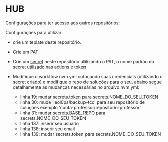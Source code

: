 # HUB

Configurações para ter acesso aos outros repositórios:  

Configurações para  utilizar:  
 - crie um teplate deste repositório.
 - Crie um [PAT](https://docs.github.com/en/authentication/keeping-your-account-and-data-secure/managing-your-personal-access-tokens)   
 - Crie um [secret](https://docs.github.com/pt/actions/security-guides/using-secrets-in-github-actions) neste repositório utilizando o PAT, o nome padrão do secret utilizado nas actions é token
 - Modifique o workflow nvm.yml colocando suas credenciais (utilizando o secret criado) e modifique o repo de soluções para o seu, abaixo segue detalhamente as mudanças necessárias no arquivo nvm.yml:

   - linha 19: mudar secrets.token para secrets.NOME_DO_SEU_TOKEN
   - linha 30: mude 'leol0ps/backup-tcc' para seu repositório de soluções exemplo 'conta-professor/repositorio-professor'
   - linha 31: mudar secrets.BASE_REPO para secrets.NOME_DO_SEU_TOKEN
   - linha 137: inserir seu usuario
   - linha 138: inserir seu email
   - linha 139: mudar secrets.token para secrets.NOME_DO_SEU_TOKEN


